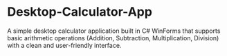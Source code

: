# Desktop-Calculator-App
A simple desktop calculator application built in C# WinForms that supports basic arithmetic operations (Addition, Subtraction, Multiplication, Division) with a clean and user-friendly interface.
